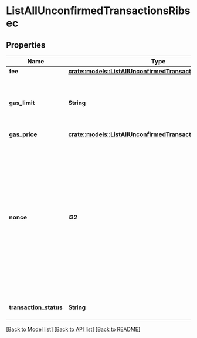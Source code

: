 # ListAllUnconfirmedTransactionsRibsec

## Properties

Name | Type | Description | Notes
------------ | ------------- | ------------- | -------------
**fee** | [**crate::models::ListAllUnconfirmedTransactionsRibsecFee**](ListAllUnconfirmedTransactionsRIBSEC_fee.md) |  | 
**gas_limit** | **String** | Represents the amount of gas used by this specific transaction alone. | 
**gas_price** | [**crate::models::ListAllUnconfirmedTransactionsRibsecGasPrice**](ListAllUnconfirmedTransactionsRIBSEC_gasPrice.md) |  | 
**nonce** | **i32** | Represents the sequential running number for an address, starting from 0 for the first transaction. E.g., if the nonce of a transaction is 10, it would be the 11th transaction sent from the sender's address. | 
**transaction_status** | **String** | Defines the transaction status. | 

[[Back to Model list]](../README.md#documentation-for-models) [[Back to API list]](../README.md#documentation-for-api-endpoints) [[Back to README]](../README.md)


